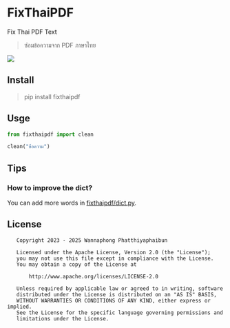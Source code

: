 # FixThaiPDF
Fix Thai PDF Text

> ซ่อมข้อความจาก PDF ภาษาไทย

[![](https://colab.research.google.com/assets/colab-badge.svg)](https://colab.research.google.com/github/wannaphong/fixthaipdf/blob/main/notebooks/test.ipynb)

## Install

> pip install fixthaipdf

## Usge

```python
from fixthaipdf import clean

clean("ข้้อความ")
```

## Tips

### How to improve the dict?

You can add more words in [fixthaipdf/dict.py](https://github.com/wannaphong/fixthaipdf/blob/main/fixthaipdf/dict.py).


## License

```
   Copyright 2023 - 2025 Wannaphong Phatthiyaphaibun

   Licensed under the Apache License, Version 2.0 (the "License");
   you may not use this file except in compliance with the License.
   You may obtain a copy of the License at

       http://www.apache.org/licenses/LICENSE-2.0

   Unless required by applicable law or agreed to in writing, software
   distributed under the License is distributed on an "AS IS" BASIS,
   WITHOUT WARRANTIES OR CONDITIONS OF ANY KIND, either express or implied.
   See the License for the specific language governing permissions and
   limitations under the License.
 ```
